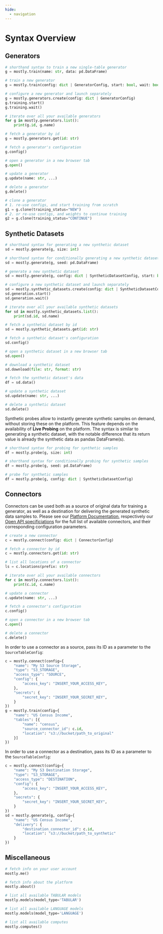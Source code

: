 ```yaml
---
hide:
  - navigation
---
```


# Syntax Overview

## Generators

```python
# shorthand syntax to train a new single-table generator
g = mostly.train(name: str, data: pd.DataFrame)

# train a new generator
g = mostly.train(config: dict | GeneratorConfig, start: bool, wait: bool)

# configure a new generator and launch separately
g = mostly.generators.create(config: dict | GeneratorConfig)
g.training.start()
g.training.wait()

# iterate over all your available generators
for g in mostly.generators.list():
    print(g.id, g.name)

# fetch a generator by id
g = mostly.generators.get(id: str)

# fetch a generator's configuration
g.config()

# open a generator in a new browser tab
g.open()

# update a generator
g.update(name: str, ...)

# delete a generator
g.delete()

# clone a generator
# 1. re-use configs, and start training from scratch
g1 = g.clone(training_status="NEW")       
# 2. or re-use configs, and weights to continue training 
g2 = g.clone(training_status="CONTINUE")
```

## Synthetic Datasets

```python
# shorthand syntax for generating a new synthetic dataset
sd = mostly.generate(g, size: int)

# shorthand syntax for conditionally generating a new synthetic dataset
sd = mostly.generate(g, seed: pd.DataFrame)

# generate a new synthetic dataset
sd = mostly.generate(g, config: dict | SyntheticDatasetConfig, start: bool, wait: bool)

# configure a new synthetic dataset and launch separately
sd = mostly.synthetic_datasets.create(config: dict | SyntheticDatasetConfig)
sd.generation.start()
sd.generation.wait()

# iterate over all your available synthetic datasets
for sd in mostly.synthetic_datasets.list():
    print(sd.id, sd.name)

# fetch a synthetic dataset by id
sd = mostly.synthetic_datasets.get(id: str)

# fetch a synthetic dataset's configuration
sd.config()

# open a synthetic dataset in a new browser tab
sd.open()

# download a synthetic dataset
sd.download(file: str, format: str)

# fetch the synthetic dataset's data
df = sd.data()

# update a synthetic dataset
sd.update(name: str, ...)

# delete a synthetic dataset
sd.delete()
```

Synthetic probes allow to instantly generate synthetic samples on demand, without storing these on the platform. This feature depends on the availability of **Live Probing** on the platform. The syntax is similar to generating a synthetic dataset, with the notable difference that its return value is already the synthetic data as pandas DataFrame(s).
```python
# shorthand syntax for probing for synthetic samples
df = mostly.probe(g, size: int)

# shorthand syntax for conditionally probing for synthetic samples
df = mostly.probe(g, seed: pd.DataFrame)

# probe for synthetic samples
df = mostly.probe(g, config: dict | SyntheticDatasetConfig)
```

## Connectors

Connectors can be used both as a source of original data for training a generator, as well as a destination for delivering the generated synthetic data samples to. Please see our [Platform Documentation](https://mostly.ai/docs), respectively our [Open API specificiations](https://github.com/mostly-ai/mostly-openapi/blob/main/public-api.yaml) for the full list of available connectors, and their corresponding configuration parameters.  

```python
# create a new connector
c = mostly.connect(config: dict | ConnectorConfig)

# fetch a connector by id
c = mostly.connectors.get(id: str)

# list all locations of a connector
ls = c.locations(prefix: str)

# iterate over all your available connectors
for c in mostly.connectors.list():
    print(c.id, c.name)

# update a connector
c.update(name: str, ...)

# fetch a connector's configuration
c.config()

# open a connector in a new browser tab
c.open()

# delete a connector
c.delete()
```

In order to use a connector as a source, pass its ID as a parameter to the `SourceTableConfig`:
```python
c = mostly.connect(config={
    "name": "My S3 Source Storage",
    "type": "S3_STORAGE",
    "access_type": "SOURCE",
    "config": {
        "access_key": "INSERT_YOUR_ACCESS_KEY",
    },
    "secrets": {
        "secret_key": "INSERT_YOUR_SECRET_KEY",
    }
})
g = mostly.train(config={
    "name": "US Census Income",
    "tables": [{
        "name": "census",
        "source_connector_id": c.id,
        "location": "s3://bucket/path_to_original"
    }]
})
```

In order to use a connector as a destination, pass its ID as a parameter to the `SourceTableConfig`:
```python
c = mostly.connect(config={
    "name": "My S3 Destination Storage",
    "type": "S3_STORAGE",
    "access_type": "DESTINATION",
    "config": {
        "access_key": "INSERT_YOUR_ACCESS_KEY",
    },
    "secrets": {
        "secret_key": "INSERT_YOUR_SECRET_KEY",
    }
})
sd = mostly.generate(g, config={
    "name": "US Census Income",
    "delivery": {
        "destination_connector_id": c.id,
        "location": "s3://bucket/path_to_synthetic"
    }
})
```

## Miscellaneous

```python
# fetch info on your user account
mostly.me()

# fetch info about the platform
mostly.about()

# list all available TABULAR models
mostly.models(model_type='TABULAR')

# list all available LANGUAGE models
mostly.models(model_type='LANGUAGE')

# list all available computes
mostly.computes()
```
